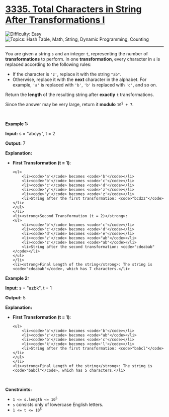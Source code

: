 <h1>
  <a href="https://leetcode.com/problems/total-characters-in-string-after-transformations-i/">
    3335. Total Characters in String After Transformations I
  </a>
</h1>
<img src='https://img.shields.io/badge/Difficulty-Medium-orange' alt='Difficulty: Easy' />
<img src='https://img.shields.io/badge/Topics-Hash%20Table%2C%20Math%2C%20String%2C%20Dynamic%20Programming%2C%20Counting-blue' alt='Topics: Hash Table, Math, String, Dynamic Programming, Counting' />

<hr />

<p>You are given a string <code>s</code> and an integer <code>t</code>, representing the number of <strong>transformations</strong> to perform. In one <strong>transformation</strong>, every character in <code>s</code> is replaced according to the following rules:</p>

<ul>
	<li>If the character is <code>'z'</code>, replace it with the string <code>"ab"</code>.</li>
	<li>Otherwise, replace it with the <strong>next</strong> character in the alphabet. For example, <code>'a'</code> is replaced with <code>'b'</code>, <code>'b'</code> is replaced with <code>'c'</code>, and so on.</li>
</ul>

<p>Return the <strong>length</strong> of the resulting string after <strong>exactly</strong> <code>t</code> transformations.</p>

<p>Since the answer may be very large, return it <strong>modulo</strong> <code>10<sup>9</sup> + 7</code>.</p>

<p>&nbsp;</p>
<p><strong class="example">Example 1:</strong></p>

<div class="example-block">
<p><strong>Input:</strong> <span class="example-io">s = "abcyy", t = 2</span></p>

<p><strong>Output:</strong> <span class="example-io">7</span></p>

<p><strong>Explanation:</strong></p>

<ul>
	<li><strong>First Transformation (t = 1)</strong>:

    <ul>
    	<li><code>'a'</code> becomes <code>'b'</code></li>
    	<li><code>'b'</code> becomes <code>'c'</code></li>
    	<li><code>'c'</code> becomes <code>'d'</code></li>
    	<li><code>'y'</code> becomes <code>'z'</code></li>
    	<li><code>'y'</code> becomes <code>'z'</code></li>
    	<li>String after the first transformation: <code>"bcdzz"</code></li>
    </ul>
    </li>
    <li><strong>Second Transformation (t = 2)</strong>:
    <ul>
    	<li><code>'b'</code> becomes <code>'c'</code></li>
    	<li><code>'c'</code> becomes <code>'d'</code></li>
    	<li><code>'d'</code> becomes <code>'e'</code></li>
    	<li><code>'z'</code> becomes <code>"ab"</code></li>
    	<li><code>'z'</code> becomes <code>"ab"</code></li>
    	<li>String after the second transformation: <code>"cdeabab"</code></li>
    </ul>
    </li>
    <li><strong>Final Length of the string</strong>: The string is <code>"cdeabab"</code>, which has 7 characters.</li>

</ul>
</div>

<p><strong class="example">Example 2:</strong></p>

<div class="example-block">
<p><strong>Input:</strong> <span class="example-io">s = "azbk", t = 1</span></p>

<p><strong>Output:</strong> <span class="example-io">5</span></p>

<p><strong>Explanation:</strong></p>

<ul>
	<li><strong>First Transformation (t = 1)</strong>:

    <ul>
    	<li><code>'a'</code> becomes <code>'b'</code></li>
    	<li><code>'z'</code> becomes <code>"ab"</code></li>
    	<li><code>'b'</code> becomes <code>'c'</code></li>
    	<li><code>'k'</code> becomes <code>'l'</code></li>
    	<li>String after the first transformation: <code>"babcl"</code></li>
    </ul>
    </li>
    <li><strong>Final Length of the string</strong>: The string is <code>"babcl"</code>, which has 5 characters.</li>

</ul>
</div>

<p>&nbsp;</p>
<p><strong>Constraints:</strong></p>

<ul>
	<li><code>1 &lt;= s.length &lt;= 10<sup>5</sup></code></li>
	<li><code>s</code> consists only of lowercase English letters.</li>
	<li><code>1 &lt;= t &lt;= 10<sup>5</sup></code></li>
</ul>
